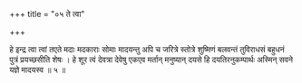 +++
title = "०५ ते त्वा"

+++

हे इन्द्र त्वा त्वां तएते मदाः मदकाराः सोमाः मादयन्तु अपि च जरित्रे स्तोत्रे शुष्मिणं बलवन्तं तुविराधसं बहुधनं पुत्रं प्रयच्छसीति शेषः । हे शूर त्वं देवत्रा देवेषु एकएव मर्तान् मनुष्यान् दयसे हि दयतिरनुकम्पार्थः अस्मिन् सवने यज्ञे मादयस्व ॥ ५ ॥